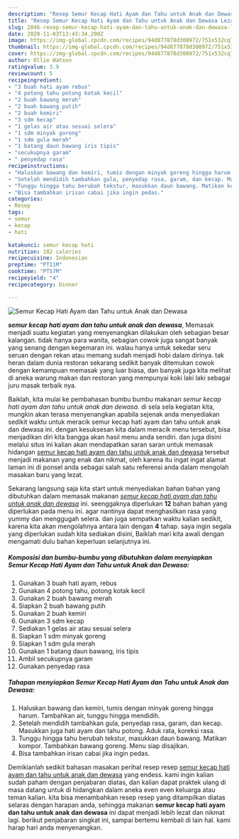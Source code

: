 ```yaml
---
description: "Resep Semur Kecap Hati Ayam dan Tahu untuk Anak dan Dewasa Lezat"
title: "Resep Semur Kecap Hati Ayam dan Tahu untuk Anak dan Dewasa Lezat"
slug: 2846-resep-semur-kecap-hati-ayam-dan-tahu-untuk-anak-dan-dewasa-lezat
date: 2020-11-03T13:43:34.290Z
image: https://img-global.cpcdn.com/recipes/94d877878d308972/751x532cq70/semur-kecap-hati-ayam-dan-tahu-untuk-anak-dan-dewasa-foto-resep-utama.jpg
thumbnail: https://img-global.cpcdn.com/recipes/94d877878d308972/751x532cq70/semur-kecap-hati-ayam-dan-tahu-untuk-anak-dan-dewasa-foto-resep-utama.jpg
cover: https://img-global.cpcdn.com/recipes/94d877878d308972/751x532cq70/semur-kecap-hati-ayam-dan-tahu-untuk-anak-dan-dewasa-foto-resep-utama.jpg
author: Ollie Watson
ratingvalue: 3.9
reviewcount: 5
recipeingredient:
- "3 buah hati ayam rebus"
- "4 potong tahu potong kotak kecil"
- "2 buah bawang merah"
- "2 buah bawang putih"
- "2 buah kemiri"
- "3 sdm kecap"
- "1 gelas air atau sesuai selera"
- "1 sdm minyak goreng"
- "1 sdm gula merah"
- "1 batang daun bawang iris tipis"
- "secukupnya garam"
- " penyedap rasa"
recipeinstructions:
- "Haluskan bawang dan kemiri, tumis dengan minyak goreng hingga harum. Tambahkan air, tunggu hingga mendidih."
- "Setelah mendidih tambahkan gula, penyedap rasa, garam, dan kecap. Masukkan juga hati ayam dan tahu potong. Aduk rata, koreksi rasa."
- "Tunggu hingga tahu berubah tekstur, masukkan daun bawang. Matikan kompor. Tambahkan bawang goreng. Menu siap disajikan."
- "Bisa tambahkan irisan cabai jika ingin pedas."
categories:
- Resep
tags:
- semur
- kecap
- hati

katakunci: semur kecap hati 
nutrition: 182 calories
recipecuisine: Indonesian
preptime: "PT11M"
cooktime: "PT57M"
recipeyield: "4"
recipecategory: Dinner

---
```



![Semur Kecap Hati Ayam dan Tahu untuk Anak dan Dewasa](https://img-global.cpcdn.com/recipes/94d877878d308972/751x532cq70/semur-kecap-hati-ayam-dan-tahu-untuk-anak-dan-dewasa-foto-resep-utama.jpg)

<b><i>semur kecap hati ayam dan tahu untuk anak dan dewasa</i></b>, Memasak menjadi suatu kegiatan yang menyenangkan dilakukan oleh sebagian besar kalangan. tidak hanya para wanita, sebagian cowok juga sangat banyak yang senang dengan kegemaran ini. walau hanya untuk sekedar seru seruan dengan rekan atau memang sudah menjadi hobi dalam dirinya. tak heran dalam dunia restoran sekarang sedikit banyak ditemukan cowok dengan kemampuan memasak yang luar biasa, dan banyak juga kita melihat di aneka warung makan dan restoran yang mempunyai koki laki laki sebagai juru masak terbaik nya.

Baiklah, kita mulai ke pembahasan bumbu bumbu makanan <i>semur kecap hati ayam dan tahu untuk anak dan dewasa</i>. di sela sela kegiatan kita, mungkin akan terasa menyenangkan apabila sejenak anda menyediakan sedikit waktu untuk meracik semur kecap hati ayam dan tahu untuk anak dan dewasa ini. dengan kesuksesan kita dalam meracik menu tersebut, bisa menjadikan diri kita bangga akan hasil menu anda sendiri. dan juga disini melalui situs ini kalian akan mendapatkan saran saran untuk memasak hidangan <u>semur kecap hati ayam dan tahu untuk anak dan dewasa</u> tersebut menjadi makanan yang enak dan nikmat, oleh karena itu ingat ingat alamat laman ini di ponsel anda sebagai salah satu referensi anda dalam mengolah masakan baru yang lezat.




Sekarang langsung saja kita start untuk menyediakan bahan bahan yang dibutuhkan dalam memasak makanan <u><i>semur kecap hati ayam dan tahu untuk anak dan dewasa</i></u> ini. seenggaknya diperlukan <b>12</b> bahan bahan yang diperlukan pada menu ini. agar nantinya dapat menghasilkan rasa yang yummy dan menggugah selera. dan juga sempatkan waktu kalian sedikit, karena kita akan mengolahnya antara lain dengan <b>4</b> tahap. saya ingin segala yang diperlukan sudah kita sediakan disini, Baiklah mari kita awali dengan mengamati dulu bahan keperluan selanjutnya ini.

<!--inarticleads1-->

##### Komposisi dan bumbu-bumbu yang dibutuhkan dalam menyiapkan Semur Kecap Hati Ayam dan Tahu untuk Anak dan Dewasa:

1. Gunakan 3 buah hati ayam, rebus
1. Gunakan 4 potong tahu, potong kotak kecil
1. Gunakan 2 buah bawang merah
1. Siapkan 2 buah bawang putih
1. Gunakan 2 buah kemiri
1. Gunakan 3 sdm kecap
1. Sediakan 1 gelas air atau sesuai selera
1. Siapkan 1 sdm minyak goreng
1. Siapkan 1 sdm gula merah
1. Gunakan 1 batang daun bawang, iris tipis
1. Ambil secukupnya garam
1. Gunakan  penyedap rasa




<!--inarticleads2-->

##### Tahapan menyiapkan Semur Kecap Hati Ayam dan Tahu untuk Anak dan Dewasa:

1. Haluskan bawang dan kemiri, tumis dengan minyak goreng hingga harum. Tambahkan air, tunggu hingga mendidih.
1. Setelah mendidih tambahkan gula, penyedap rasa, garam, dan kecap. Masukkan juga hati ayam dan tahu potong. Aduk rata, koreksi rasa.
1. Tunggu hingga tahu berubah tekstur, masukkan daun bawang. Matikan kompor. Tambahkan bawang goreng. Menu siap disajikan.
1. Bisa tambahkan irisan cabai jika ingin pedas.




Demikianlah sedikit bahasan masakan perihal resep resep <u>semur kecap hati ayam dan tahu untuk anak dan dewasa</u> yang endess. kami ingin kalian sudah paham dengan penjabaran diatas, dan kalian dapat praktek ulang di masa datang untuk di hidangkan dalam aneka even even keluarga atau teman kalian. kita bisa menambahkan resep resep yang ditampilkan diatas selaras dengan harapan anda, sehingga makanan <b>semur kecap hati ayam dan tahu untuk anak dan dewasa</b> ini dapat menjadi lebih lezat dan nikmat lagi. berikut penjabaran singkat ini, sampai bertemu kembali di lain hal. kami harap hari anda menyenangkan.
